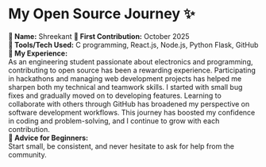 # My Open Source Journey ✨

**👤 Name:** Shreekant
**📅 First Contribution:** October 2025  
**🔧 Tools/Tech Used:** C programming, React.js, Node.js, Python Flask, GitHub  
**🌟 My Experience:**  
As an engineering student passionate about electronics and programming, contributing to open source has been a rewarding experience. Participating in hackathons and managing web development projects has helped me sharpen both my technical and teamwork skills. I started with small bug fixes and gradually moved on to developing features. Learning to collaborate with others through GitHub has broadened my perspective on software development workflows. This journey has boosted my confidence in coding and problem-solving, and I continue to grow with each contribution.  
**📌 Advice for Beginners:**  
Start small, be consistent, and never hesitate to ask for help from the community.
